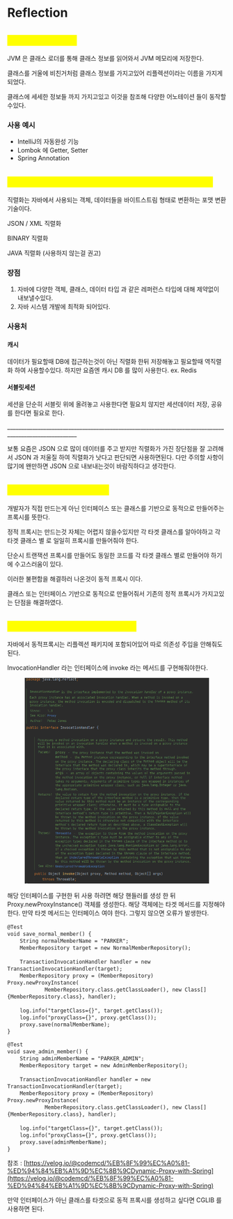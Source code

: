 # Reflection

## <mark style="color:yellow;">Reflection 이란?</mark>

JVM 은 클래스 로더를 통해 클래스 정보를 읽어와서 JVM 메모리에 저장한다.

클래스를 거울에 비친거처럼 클래스 정보를 가지고있어 리플렉션이라는 이름을 가지게되었다.

클래스에 세세한 정보들 까지 가지고있고 이것을 참조해 다양한 어노테이션 들이 동작할수있다.

### 사용 예시

* IntelliJ의 자동완성 기능
* Lombok 에 Getter, Setter
* Spring Annotation

## <mark style="color:yellow;">자바 직렬화란 무엇인가요? 어떤 상황에서 필요한가요?</mark>

직렬화는 자바에서 사용되는 객체, 데이터들을 바이트스트림 형태로 변환하는 포맷 변환 기술이다.

JSON / XML 직렬화

BINARY 직렬화

JAVA 직렬화 (사용하지 않는걸 권고)

### **장점**

1. 자바에 다양한 객체, 클래스, 데이터 타입 과 같은 레퍼런스 타입에 대해 제약없이 내보낼수있다.
2. 자바 시스템 개발에 최적화 되어있다.

### 사용처

#### 캐시

데이터가 필요할때 DB에 접근하는것이 아닌 직렬화 한뒤 저장해놓고 필요할때 역직렬화 하여 사용할수있다. 하지만 요즘엔 캐시 DB 를 많이 사용한다. ex. Redis

#### 서블릿세션

세션을 단순히 서블릿 위에 올려놓고 사용한다면 필요치 않지만 세션데이터 저장, 공유를 한다면 필요로 한다.

\_\_\_\_\_\_\_\_\_\_\_\_\_\_\_\_\_\_\_\_\_\_\_\_\_\_\_\_\_\_\_\_\_\_\_\_\_\_\_\_\_\_\_\_\_\_\_\_\_\_\_\_\_\_\_\_\_\_\_\_\_\_\_\_\_\_\_\_\_\_\_\_\_\_\_\_\_\_\_\_\_\_\_\_\_\_\_\_\_\_\_\_\_\_\_\_\_\_\_\_\_\_\_

보통 요즘은 JSON 으로 많이 데이터를 주고 받지만 직렬화가 가진 장단점을 잘 고려해서 JSON 과 저울질 하여 직렬화가 낫다고 판단되면 사용하면된다. 다만 주의할 사항이 많기에 왠만하면 JSON 으로 내보내는것이 바람직하다고 생각한다.



## <mark style="color:yellow;">동적 프록시란 무엇인가요?</mark>

개발자가 직접 만드는게 아닌  인터페이스 또는 클래스를 기반으로 동적으로 만들어주는 프록시를 뜻한다.

정적 프록시는 만드는것 자체는 어렵지 않을수있지만 각 타겟 클래스를 알아야하고 각 타겟 클래스 별 로 일일히 프록시를 만들어줘야 한다.&#x20;

단순시 트랜잭션 프록시를 만들어도 동일한 코드를 각 타겟 클래스 별로 만들어야 하기에 수고스러움이 있다.&#x20;

이러한 불편함을 해결하러 나온것이 동적 프록시 이다.

클래스 또는 인터페이스 기반으로 동적으로 만들어줘서 기존의 정적 프록시가 가지고있는 단점을 해결하였다.



## <mark style="color:yellow;">동적 프록시는 어떻게 사용하나요?</mark>

자바에서 동적프록시는 리플렉션 패키지에 포함되어있어 따로 의존성 주입을 안해줘도 된다.

InvocationHandler 라는 인터페이스에  invoke 라는 메서드를 구현해줘야한다.

<figure><img src="../.gitbook/assets/image (1) (1) (1) (1) (1).png" alt=""><figcaption></figcaption></figure>

해당 인터페이스를 구현한 뒤 사용 하려면 해당 핸들러를 생성 한 뒤 Proxy.newProxyInstance() 객체를 생성한다. 해당 객체에는 타겟 메서드를 지정해야 한다. 만약 타겟 메서드는 인터페이스 여야 한다. 그렇지 않으면 오류가 발생한다.



```
@Test
void save_normal_member() {
    String normalMemberName = "PARKER";
    MemberRepository target = new NormalMemberRepository();

    TransactionInvocationHandler handler = new TransactionInvocationHandler(target);
    MemberRepository proxy = (MemberRepository) Proxy.newProxyInstance(
            MemberRepository.class.getClassLoader(), new Class[]{MemberRepository.class}, handler);

    log.info("targetClass={}", target.getClass());
    log.info("proxyClass={}", proxy.getClass());
    proxy.save(normalMemberName);
}
```

```
@Test
void save_admin_member() {
    String adminMemberName = "PARKER_ADMIN";
    MemberRepository target = new AdminMemberRepository();

    TransactionInvocationHandler handler = new TransactionInvocationHandler(target);
    MemberRepository proxy = (MemberRepository) Proxy.newProxyInstance(
            MemberRepository.class.getClassLoader(), new Class[]{MemberRepository.class}, handler);

    log.info("targetClass={}", target.getClass());
    log.info("proxyClass={}", proxy.getClass());
    proxy.save(adminMemberName);
}
```

참조 : [https://velog.io/@codemcd/%EB%8F%99%EC%A0%81-%ED%94%84%EB%A1%9D%EC%8B%9CDynamic-Proxy-with-Spring](https://velog.io/@codemcd/%EB%8F%99%EC%A0%81-%ED%94%84%EB%A1%9D%EC%8B%9CDynamic-Proxy-with-Spring)



만약 인터페이스가 아닌 클래스를 타겟으로 동적 프록시를 생성하고 싶다면  CGLIB 를 사용하면 된다.





